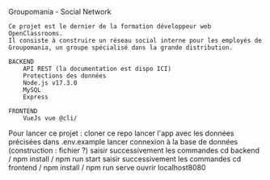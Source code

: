 Groupomania - Social Network

    Ce projet est le dernier de la formation développeur web OpenClassrooms.
    Il consiste à construire un réseau social interne pour les employés de Groupomania, un groupe spécialisé dans la grande distribution.

    BACKEND
        API REST (la documentation est dispo ICI)
        Protections des données
        Node.js v17.3.0
        MySQL
        Express

    FRONTEND
        VueJs vue @cli/


Pour lancer ce projet :
    cloner ce repo
    lancer l'app avec les données précisées dans .env.example
    lancer connexion à la base de données (construction : fichier ?)
    saisir successivement les commandes cd backend / npm install / npm run start
    saisir successivement les commandes cd frontend / npm install / npm run serve
    ouvrir localhost8080


